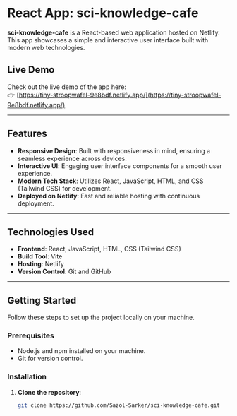 # React App: sci-knowledge-cafe

**sci-knowledge-cafe** is a React-based web application hosted on Netlify. This app showcases a simple and interactive user interface built with modern web technologies.

## Live Demo

Check out the live demo of the app here:  
👉 [https://tiny-stroopwafel-9e8bdf.netlify.app/](https://tiny-stroopwafel-9e8bdf.netlify.app/)

---

## Features

- **Responsive Design**: Built with responsiveness in mind, ensuring a seamless experience across devices.
- **Interactive UI**: Engaging user interface components for a smooth user experience.
- **Modern Tech Stack**: Utilizes React, JavaScript, HTML, and CSS (Tailwind CSS) for development.
- **Deployed on Netlify**: Fast and reliable hosting with continuous deployment.

---

## Technologies Used

- **Frontend**: React, JavaScript, HTML, CSS (Tailwind CSS)
- **Build Tool**: Vite 
- **Hosting**: Netlify
- **Version Control**: Git and GitHub

---

## Getting Started

Follow these steps to set up the project locally on your machine.

### Prerequisites

- Node.js and npm installed on your machine.
- Git for version control.

### Installation

1. **Clone the repository**:
   ```bash
   git clone https://github.com/Sazol-Sarker/sci-knowledge-cafe.git
